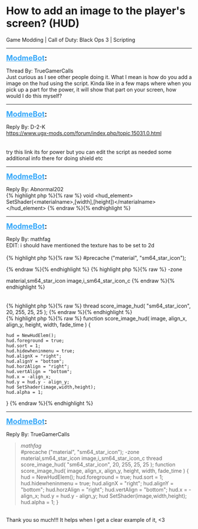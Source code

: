 # How to add an image to the player's screen?  (HUD)
Game Modding | Call of Duty: Black Ops 3 | Scripting

---
<strong style="font-size: 1.4em;"><span style="text-decoration: underline;text-decoration-color: #34a7f9;"><span style="color:#34a7f9;">ModmeBot</span></span>:</strong>

<p>Thread By: TrueGamerCalls<br />Just curious as I see other people doing it. What I mean is how do you add a image on the hud using the script. Kinda like in a few maps where when you pick up a part for the power, it will show that part on your screen, how would I do this myself?</p>

---
<strong style="font-size: 1.4em;"><span style="text-decoration: underline;text-decoration-color: #34a7f9;"><span style="color:#34a7f9;">ModmeBot</span></span>:</strong>

<p>Reply By: D-2-K<br /><a href="https://www.ugx-mods.com/forum/index.php/topic,15031.0.html">https://www.ugx-mods.com/forum/index.php/topic,15031.0.html</a><br /> <br /> <br />try this link its for power but you can edit the script as needed some additional info there for doing shield etc</p>

---
<strong style="font-size: 1.4em;"><span style="text-decoration: underline;text-decoration-color: #34a7f9;"><span style="color:#34a7f9;">ModmeBot</span></span>:</strong>

<p>Reply By: Abnormal202<br />{% highlight php %}{% raw %}
void &lt;hud_element&gt; SetShader(&lt;materialname&gt;,[width],[height])&lt;/materialname&gt;&lt;/hud_element&gt;
{% endraw %}{% endhighlight %}
</p>

---
<strong style="font-size: 1.4em;"><span style="text-decoration: underline;text-decoration-color: #34a7f9;"><span style="color:#34a7f9;">ModmeBot</span></span>:</strong>

<p>Reply By: mathfag<br /> EDIT: i should have mentioned the texture has to be set to 2d<br /> <br />{% highlight php %}{% raw %}
#precache ("material", "sm64_star_icon");

{% endraw %}{% endhighlight %}
{% highlight php %}{% raw %}
-zone

material,sm64_star_icon
image,i_sm64_star_icon_c
{% endraw %}{% endhighlight %}
 <br /> <br /> <br />{% highlight php %}{% raw %}
thread score_image_hud( "sm64_star_icon", 20, 255, 25, 25 );
{% endraw %}{% endhighlight %}
 <br />{% highlight php %}{% raw %}
function score_image_hud( image, align_x, align_y, height, width, fade_time )
{

    hud = NewHudElem();
    hud.foreground = true;
    hud.sort = 1;
    hud.hidewheninmenu = true;
    hud.alignX = "right";
    hud.alignY = "bottom";
    hud.horzAlign = "right";
    hud.vertAlign = "bottom";
    hud.x = -align_x;
    hud.y = hud.y - align_y;
    hud SetShader(image,width,height);
    hud.alpha = 1;

}
{% endraw %}{% endhighlight %}
</p>

---
<strong style="font-size: 1.4em;"><span style="text-decoration: underline;text-decoration-color: #34a7f9;"><span style="color:#34a7f9;">ModmeBot</span></span>:</strong>

<p>Reply By: TrueGamerCalls<br /><blockquote><em>mathfag</em><br />    #precache (&quot;material&quot;, &quot;sm64_star_icon&quot;); -zone material,sm64_star_icon image,i_sm64_star_icon_c       thread score_image_hud( &quot;sm64_star_icon&quot;, 20, 255, 25, 25 );   function score_image_hud( image, align_x, align_y, height, width, fade_time ) { hud = NewHudElem(); hud.foreground = true; hud.sort = 1; hud.hidewheninmenu = true; hud.alignX = &quot;right&quot;; hud.alignY = &quot;bottom&quot;; hud.horzAlign = &quot;right&quot;; hud.vertAlign = &quot;bottom&quot;; hud.x = -align_x; hud.y = hud.y - align_y; hud SetShader(image,width,height); hud.alpha = 1; }</blockquote><br /> Thank you so much!!! It helps when I get a clear example of it, &lt;3</p>
